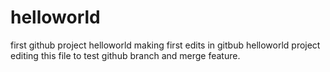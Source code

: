 # helloworld
first github project helloworld
making first edits in gitbub helloworld project
editing this file to test github branch and merge feature.